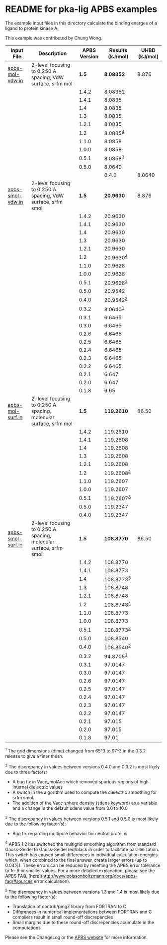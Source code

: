README for pka-lig APBS examples
================================

The example input files in this directory calculate the binding energes of a ligand to protein kinase A.

This example was contributed by Chung Wong.

Input File|Description|APBS Version|Results (kJ/mol)|UHBD (kJ/mol)
---|---|---|---|---
[apbs-mol-vdw.in](apbs-mol-vdw.in)|2-level focusing to 0.250 A spacing, VdW surface, srfm mol|**1.5**|**8.08352**|8.876
|||1.4.2|8.08352
|||1.4.1|8.0835
|||1.4|8.0835
|||1.3|8.0835
|||1.2.1|8.0835
|||1.2|8.0835<sup>[4](#4)</sup>
|||1.1.0|8.0858
|||1.0.0|8.0858
|||0.5.1|8.0858<sup>[3](#3)</sup>
|||0.5.0|8.0640
||||0.4.0|8.0640
[apbs-smol-vdw.in](apbs-smol-vdw.in)|2-level focusing to 0.250 A spacing, VdW surface, srfm smol|**1.5**|**20.9630**|8.876
|||1.4.2|20.9630
|||1.4.1|20.9630
|||1.4|20.9630
|||1.3|20.9630
|||1.2.1|20.9630
|||1.2|20.9630<sup>[4](#4)</sup>
|||1.1.0|20.9628
|||1.0.0|20.9628
|||0.5.1|20.9628<sup>[3](#2)</sup>
|||0.5.0|20.9542
|||0.4.0|20.9542<sup>[2](#2)</sup>
|||0.3.2|8.0640<sup>[1](#1)</sup>
|||0.3.1|6.6465
|||0.3.0|6.6465
|||0.2.6|6.6465
|||0.2.5|6.6465
|||0.2.4|6.6465
|||0.2.3|6.6465
|||0.2.2|6.6465
|||0.2.1|6.647
|||0.2.0|6.647
|||0.1.8|6.65
[apbs-mol-surf.in](apbs-mol-surf.in)|2-level focusing to 0.250 A spacing, molecular surface, srfm mol|**1.5**|**119.2610**|86.50
|||1.4.2|119.2610
|||1.4.1|119.2608
|||1.4|119.2608
|||1.3|119.2608
|||1.2.1|119.2608
|||1.2|119.2608<sup>[4](#4)</sup>
|||1.1.0|119.2607
|||1.0.0|119.2607
|||0.5.1|119.2607<sup>[3](#3)</sup>
|||0.5.0|119.2347
|||0.4.0|119.2347
[apbs-smol-surf.in](apbs-smol-surf.in)|2-level focusing to 0.250 A spacing, molecular surface, srfm smol|**1.5**|**108.8770**|86.50
|||1.4.2|108.8770
|||1.4.1|108.8773
|||1.4|108.8773<sup>[5](#5)</sup>
|||1.3|108.8748
|||1.2.1|108.8748
|||1.2|108.8748<sup>[4](#4)</sup>
|||1.1.0|108.8773
|||1.0.0|108.8773
|||0.5.1|108.8773<sup>[3](#3)</sup>
|||0.5.0|108.8540
|||0.4.0|108.8540<sup>[2](#2)</sup>
|||0.3.2|94.8705<sup>[1](#1)</sup>
|||0.3.1|97.0147
|||0.3.0|97.0147
|||0.2.6|97.0147
|||0.2.5|97.0147
|||0.2.4|97.0147
|||0.2.3|97.0147
|||0.2.2|97.0147
|||0.2.1|97.015
|||0.2.0|97.015
|||0.1.8|97.01

<a name=1></a><sup>1</sup> The grid dimensions (dime) changed from 65\^3 to 97\^3 in the 0.3.2 release to give a finer mesh.

<a name=2></a><sup>2</sup> The discrepancy in values between versions 0.4.0 and 0.3.2 is most likely due to three factors:

-   A bug fix in Vacc\_molAcc which removed spurious regions of high internal dielectric values
-   A switch in the algorithm used to compute the dielectric smoothing for srfm smol.
-   The addition of the Vacc sphere density (sdens keyword) as a variable and a change in the default sdens value from 3.0 to 10.0

<a name=3></a><sup>3</sup> The discrepancy in values between versions 0.5.1 and 0.5.0 is most likely due to the following factor(s):

-   Bug fix regarding multipole behavior for neutral proteins

<a name=4></a><sup>4</sup> APBS 1.2 has switched the multigrid smoothing algorithm from standard Gauss-Seidel to Gauss-Seidel red/black in order to facilitate parallelization. This switch has caused small differences in individual calculation energies which, when combined to the final answer, create larger errors (up to 0.04%). These errors can be reduced by resetting the APBS error tolerance to 1e-9 or smaller values. For a more detailed explanation, please see the APBS FAQ, [here](http://www.poissonboltzmann.org/docs/apbs-faq/#sources error calculation).

<a name=5></a><sup>5</sup> The discrepancy in values between versions 1.3 and 1.4 is most likely due to the following factor(s):

-   Translation of contrib/pmgZ library from FORTRAN to C
-   Differences in numerical implementations between FORTRAN and C compilers result in small round-off discrepencies
-   Small margins due to these round-off discrepencies acumulate in the computations

Please see the ChangeLog or the [APBS website](http://www.poissonboltzmann.org/) for more information.



